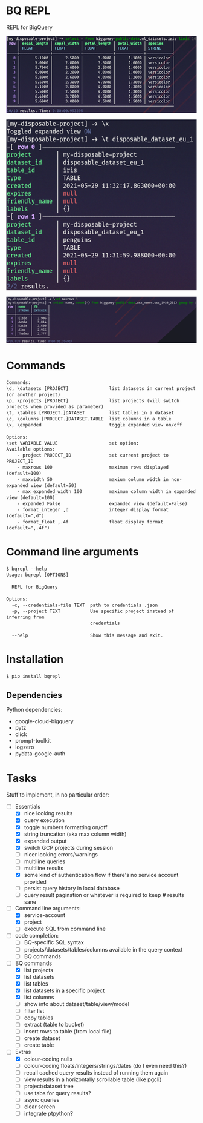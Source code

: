 # BQ REPL
REPL for BigQuery

![](screenshots/screenshot01.png)

![](screenshots/screenshot02.png)

![](screenshots/screenshot03.png)

# Commands
```
Commands:
\d, \datasets [PROJECT]               list datasets in current project (or another project)
\p, \projects [PROJECT]               list projects (will switch projects when provided as parameter)
\t, \tables [PROJECT.]DATASET         list tables in a dataset
\c, \columns [PROJECT.]DATASET.TABLE  list columns in a table
\x, \expanded                         toggle expanded view on/off

Options:
\set VARIABLE VALUE                   set option:
Available options:
    - project PROJECT_ID              set current project to PROJECT_ID
    - maxrows 100                     maximum rows displayed (default=100)
    - maxwidth 50                     maxium column width in non-expanded view (default=50)
    - max_expanded_width 100          maximum column width in expanded view (default=100)
    - expanded False                  expanded view (default=False)
    - format_integer ,d               integer display format (default=",d")
    - format_float ,.4f               float display format (default=",.4f")
```

# Command line arguments
```
$ bqrepl --help
Usage: bqrepl [OPTIONS]

  REPL for BigQuery

Options:
  -c, --credentials-file TEXT  path to credentials .json
  -p, --project TEXT           Use specific project instead of inferring from
                               credentials

  --help                       Show this message and exit.
```

# Installation
```bash
$ pip install bqrepl
```

## Dependencies
Python dependencies:
- google-cloud-bigquery
- pytz
- click
- prompt-toolkit
- logzero
- pydata-google-auth

# Tasks
Stuff to implement, in no particular order:

- [ ] Essentials
    - [x] nice looking results
    - [x] query execution
    - [x] toggle numbers formatting on/off
    - [x] string truncation (aka max column width)
    - [x] expanded output
    - [x] switch GCP projects during session
    - [ ] nicer looking errors/warnings
    - [ ] multiline queries
    - [ ] multiline results
    - [x] some kind of authentication flow if there's no service account provided
    - [ ] persist query history in local database
    - [ ] query result pagination or whatever is required to keep # results sane

- [ ] Command line arguments:
    - [x] service-account
    - [x] project
    - [ ] execute SQL from command line

- [ ] code completion:
    - [ ] BQ-specific SQL syntax
    - [ ] projects/datasets/tables/columns available in the query context
    - [ ] BQ commands

- [ ] BQ commands
    - [x] list projects
    - [x] list datasets
    - [x] list tables
    - [x] list datasets in a specific project
    - [x] list columns
    - [ ] show info about dataset/table/view/model
    - [ ] filter list
    - [ ] copy tables
    - [ ] extract (table to bucket)
    - [ ] insert rows to table (from local file)
    - [ ] create dataset
    - [ ] create table

- [ ] Extras
    - [x] colour-coding nulls
    - [ ] colour-coding floats/integers/strings/dates (do I even need this?)
    - [ ] recall cached query results instead of running them again
    - [ ] view results in a horizontally scrollable table (like pgcli)
    - [ ] project/dataset tree
    - [ ] use tabs for query results?
    - [ ] async queries
    - [ ] clear screen
    - [ ] integrate ptpython?
